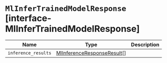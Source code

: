 # `MlInferTrainedModelResponse` [interface-MlInferTrainedModelResponse]

| Name | Type | Description |
| - | - | - |
| `inference_results` | [MlInferenceResponseResult](./MlInferenceResponseResult.md)[] | &nbsp; |
